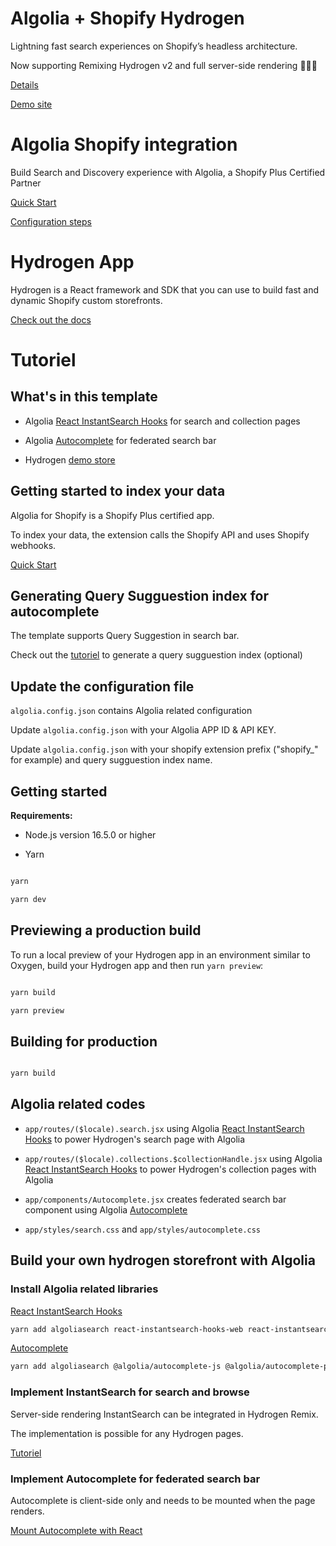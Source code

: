 
# Algolia + Shopify Hydrogen

Lightning fast search experiences on Shopify’s headless architecture.   
  
Now supporting Remixing Hydrogen v2 and full server-side rendering 🚀🚀🚀    
  
[Details](https://www.algolia.com/search-solutions/shopify/hydrogen/)   

[Demo site](https://shopify-hydrogen-algolia-36172cef840994cbdf69.o2.myshopify.dev/)   

  

# Algolia Shopify integration

Build Search and Discovery experience with Algolia, a Shopify Plus Certified Partner   
  
[Quick Start](https://www.algolia.com/doc/integration/shopify/getting-started/quick-start/)   
  
[Configuration steps](https://www.algolia.com/doc/integration/shopify/getting-started/configuration/)   

  

# Hydrogen App

Hydrogen is a React framework and SDK that you can use to build fast and dynamic Shopify custom storefronts.   
  
[Check out the docs](https://shopify.dev/custom-storefronts/hydrogen)   


# Tutoriel

## What's in this template

- Algolia [React InstantSearch Hooks](https://www.algolia.com/doc/api-reference/widgets/react-hooks/) for search and collection pages   
  
- Algolia [Autocomplete](https://www.algolia.com/doc/api-reference/widgets/react-hooks/) for federated search bar   
  
- Hydrogen [demo store](https://hydrogen.shop/)   

  

## Getting started to index your data

Algolia for Shopify is a Shopify Plus certified app.  
  
To index your data, the extension calls the Shopify API and uses Shopify webhooks.   
   
[Quick Start](https://www.algolia.com/doc/integration/shopify/getting-started/quick-start/)   

  

## Generating Query Sugguestion index for autocomplete

The template supports Query Suggestion in search bar.   
   
Check out the [tutoriel](https://www.algolia.com/doc/guides/building-search-ui/ui-and-ux-patterns/query-suggestions/how-to/creating-a-query-suggestions-index/react-hooks/) to generate a query sugguestion index (optional)   

  

## Update the configuration file
  
`algolia.config.json` contains Algolia related configuration   
   
Update `algolia.config.json` with your Algolia APP ID & API KEY.   
   
Update `algolia.config.json` with your shopify extension prefix ("shopify_" for example) and query sugguestion index name.   

## Getting started

**Requirements:**

  

- Node.js version 16.5.0 or higher

- Yarn

  

```bash

yarn

yarn dev

```

  

## Previewing a production build

  

To run a local preview of your Hydrogen app in an environment similar to Oxygen, build your Hydrogen app and then run `yarn preview`:

  

```bash

yarn build

yarn preview

```

  

## Building for production

  

```bash

yarn build

```

## Algolia related codes
  
-  `app/routes/($locale).search.jsx` using Algolia [React InstantSearch Hooks](https://www.algolia.com/doc/guides/building-search-ui/what-is-instantsearch/react-hooks/) to power Hydrogen's search page with Algolia   
   
-  `app/routes/($locale).collections.$collectionHandle.jsx` using Algolia [React InstantSearch Hooks](https://www.algolia.com/doc/guides/building-search-ui/what-is-instantsearch/react-hooks/) to power Hydrogen's collection pages with Algolia   
   
-  `app/components/Autocomplete.jsx` creates federated search bar component using Algolia [Autocomplete](https://www.algolia.com/doc/api-reference/widgets/react-hooks/)   
    
-  `app/styles/search.css` and `app/styles/autocomplete.css`   
   
## Build your own hydrogen storefront with Algolia
   
### Install Algolia related libraries
   
[React InstantSearch Hooks](https://www.algolia.com/doc/api-reference/widgets/react-hooks/)
      
```bash
yarn add algoliasearch react-instantsearch-hooks-web react-instantsearch-hooks-server @algolia/requester-fetch
```
   
[Autocomplete](https://www.algolia.com/doc/api-reference/widgets/react-hooks/)   

```bash
yarn add algoliasearch @algolia/autocomplete-js @algolia/autocomplete-plugin-query-suggestions @algolia/autocomplete-plugin-recent-searches
```
   
### Implement InstantSearch for search and browse
   
Server-side rendering InstantSearch can be integrated in Hydrogen Remix.   
   
The implementation is possible for any Hydrogen pages.   
   
[Tutoriel](https://www.algolia.com/doc/guides/building-search-ui/going-further/server-side-rendering/react-hooks/)   
   
### Implement Autocomplete for federated search bar
   
Autocomplete is client-side only and needs to be mounted when the page renders.   

[Mount Autocomplete with React](https://www.algolia.com/doc/ui-libraries/autocomplete/integrations/using-react/)   